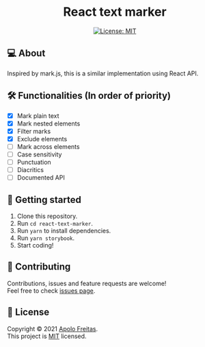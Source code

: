 <h1 align="center">React text marker</h1>

<p align="center">
  <a href="LICENSE">
    <img alt="License: MIT" src="https://img.shields.io/badge/License-MIT-green.svg?style=for-the-badge" />
  </a>
</p>

## 💻 About

Inspired by mark.js, this is a similar implementation using React API.

## 🛠️ Functionalities (In order of priority)

- [x] Mark plain text
- [x] Mark nested elements
- [x] Filter marks
- [x] Exclude elements
- [ ] Mark across elements
- [ ] Case sensitivity
- [ ] Punctuation
- [ ] Diacritics
- [ ] Documented API

## 🤔 Getting started

1. Clone this repository.
2. Run `cd react-text-marker`.
3. Run `yarn` to install dependencies.
4. Run `yarn storybook`.
5. Start coding!

## 🤝 Contributing

Contributions, issues and feature requests are welcome!
<br />
Feel free to check [issues page](https://github.com/apolofreitas/react-text-marker/issues).

## 📝 License

Copyright © 2021 [Apolo Freitas](https://www.linkedin.com/in/apolofreitas).
<br />
This project is [MIT](LICENSE) licensed.
